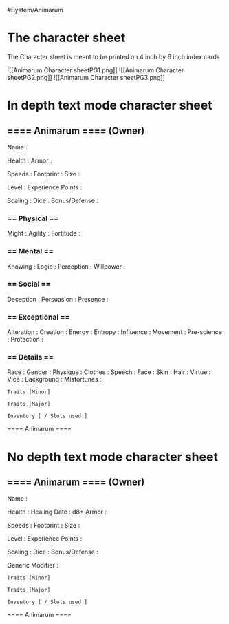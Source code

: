 #System/Animarum 


# The character sheet
The Character sheet is meant to be printed on 4 inch by 6 inch index cards

![[Animarum Character sheetPG1.png]]
![[Animarum Character sheetPG2.png]]
![[Animarum Character sheetPG3.png]]


# In depth text mode character sheet
## ==== Animarum ==== (Owner)
Name : 

Health : 
Armor : 

Speeds : 
Footprint : 
Size :

Level : 
Experience Points :

Scaling :
Dice : 
Bonus/Defense : 

### == Physical ==
Might : 
Agility : 
Fortitude :

### == Mental ==
Knowing : 
Logic : 
Perception :
Willpower :

### == Social ==
Deception : 
Persuasion : 
Presence :

### == Exceptional ==
Alteration : 
Creation : 
Energy : 
Entropy : 
Influence : 
Movement : 
Pre-science :
Protection :

### == Details ==
Race :
Gender :
Physique : 
Clothes : 
Speech : 
Face : 
Skin : 
Hair : 
Virtue : 
Vice : 
Background : 
Misfortunes : 

`Traits [Minor]`

`Traits [Major]`

`Inventory [ / Slots used ]`



==== Animarum ====

# No depth text mode character sheet
## ==== Animarum ==== (Owner)
Name : 

Health : 
Healing Date : d8+ 
Armor : 

Speeds : 
Footprint : 
Size :

Level : 
Experience Points :

Scaling :
Dice : 
Bonus/Defense : 

Generic Modifier : 

`Traits [Minor]`

`Traits [Major]`

`Inventory [ / Slots used ]`


==== Animarum ==== 